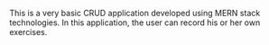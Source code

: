This is a very basic CRUD application developed using MERN stack technologies. In this application, the user can record his or her own exercises.
